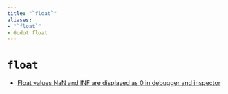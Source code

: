 ```yaml
---
title: "`float`"
aliases:
- "`float`"
- Godot float
---
```


# `float`

- [Float values NaN and INF are displayed as 0 in debugger and inspector](godot-float-nan-inf-debugger.md)
